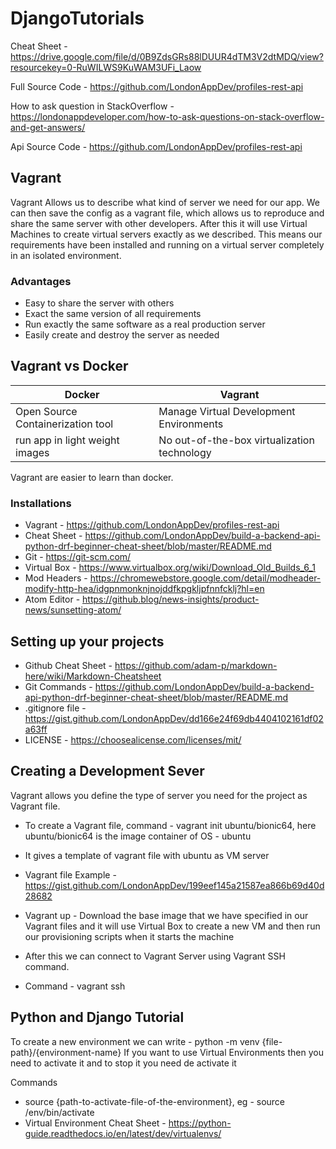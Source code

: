 # DjangoTutorials

Cheat Sheet - https://drive.google.com/file/d/0B9ZdsGRs88lDUUR4dTM3V2dtMDQ/view?resourcekey=0-RuWILWS9KuWAM3UFi_Laow

Full Source Code - https://github.com/LondonAppDev/profiles-rest-api

How to ask question in StackOverflow - https://londonappdeveloper.com/how-to-ask-questions-on-stack-overflow-and-get-answers/

Api Source Code - https://github.com/LondonAppDev/profiles-rest-api

## Vagrant

Vagrant Allows us to describe what kind of server we need for our app.
We can then save the config as a vagrant file, which allows us to reproduce and share the same server with other developers.
After this it will use Virtual Machines to create virtual servers exactly as we described.
This means our requirements have been installed and running on a virtual server completely in an isolated environment.

### Advantages

- Easy to share the server with others
- Exact the same version of all requirements
- Run exactly the same software as a real production server
- Easily create and destroy the server as needed

## Vagrant vs Docker

| Docker                            | Vagrant                                     |
| --------------------------------- | ------------------------------------------- |
| Open Source Containerization tool | Manage Virtual Development Environments     |
| run app in light weight images    | No out-of-the-box virtualization technology |

Vagrant are easier to learn than docker.

### Installations

- Vagrant - https://github.com/LondonAppDev/profiles-rest-api
- Cheat Sheet - https://github.com/LondonAppDev/build-a-backend-api-python-drf-beginner-cheat-sheet/blob/master/README.md
- Git - https://git-scm.com/
- Virtual Box - https://www.virtualbox.org/wiki/Download_Old_Builds_6_1
- Mod Headers - https://chromewebstore.google.com/detail/modheader-modify-http-hea/idgpnmonknjnojddfkpgkljpfnnfcklj?hl=en
- Atom Editor - https://github.blog/news-insights/product-news/sunsetting-atom/

## Setting up your projects

- Github Cheat Sheet - https://github.com/adam-p/markdown-here/wiki/Markdown-Cheatsheet
- Git Commands - https://github.com/LondonAppDev/build-a-backend-api-python-drf-beginner-cheat-sheet/blob/master/README.md
- .gitignore file - https://gist.github.com/LondonAppDev/dd166e24f69db4404102161df02a63ff
- LICENSE - https://choosealicense.com/licenses/mit/

## Creating a Development Sever

Vagrant allows you define the type of server you need for the project as Vagrant file.

- To create a Vagrant file, command - vagrant init ubuntu/bionic64, here ubuntu/bionic64 is the image container of OS - ubuntu

- It gives a template of vagrant file with ubuntu as VM server
- Vagrant file Example - https://gist.github.com/LondonAppDev/199eef145a21587ea866b69d40d28682
- Vagrant up - Download the base image that we have specified in our Vagrant files and it will use Virtual Box to create a new VM and then run our provisioning scripts when it starts the machine
- After this we can connect to Vagrant Server using Vagrant SSH command.
- Command - vagrant ssh

## Python and Django Tutorial

To create a new environment we can write - python -m venv {file-path}/{environment-name}
If you want to use Virtual Environments then you need to activate it and to stop it you need de activate it

Commands

- source {path-to-activate-file-of-the-environment}, eg - source /env/bin/activate
- Virtual Environment Cheat Sheet - https://python-guide.readthedocs.io/en/latest/dev/virtualenvs/
